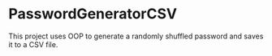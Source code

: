 # PasswordGeneratorCSV
This project uses OOP to generate a randomly shuffled password and saves it to a CSV file.
